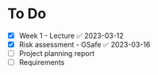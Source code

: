 # To Do 
- [x] Week 1 - Lecture ✅ 2023-03-12
- [x] Risk assessment - GSafe ✅ 2023-03-16
- [ ] Project planning report 
- [ ] Requirements 